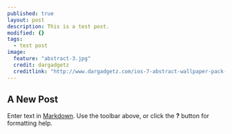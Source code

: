 ```yaml
---
published: true
layout: post
description: This is a test post.
modified: {}
tags: 
  - test post
image: 
  feature: "abstract-3.jpg"
  credit: dargadgetz
  creditlink: "http://www.dargadgetz.com/ios-7-abstract-wallpaper-pack-for-iphone-5-and-ipod-touch-retina/"
---
```



## A New Post

Enter text in [Markdown](http://daringfireball.net/projects/markdown/). Use the toolbar above, or click the **?** button for formatting help.
